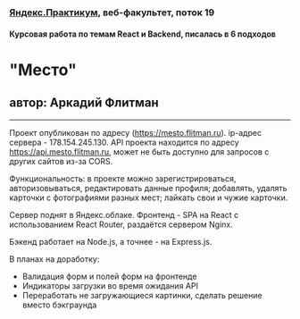 ### [Яндекс.Практикум](https://praktikum.yandex.ru), веб-факультет, поток 19
#### Курсовая работа по темам React и Backend, писалась в 6 подходов

# "Место"
## автор: Аркадий Флитман
------

Проект опубликован по адресу (https://mesto.flitman.ru).
ip-адрес сервера - 178.154.245.130.
API проекта находится по адресу https://api.mesto.flitman.ru, может не быть доступно для запросов с других сайтов из-за CORS. 

Функциональность: в проекте можно зарегистрироваться, авторизовываться, редактировать данные профиля; добавлять, удалять карточки с фотографиями разных мест; лайкать свои и чужие карточки. 


Сервер поднят в Яндекс.облаке. Фронтенд - SPA на React с использованием React Router, раздаётся сервером Nginx.

Бэкенд работает на Node.js, а точнее - на Express.js.

В планах на доработку: 
* Валидация форм и полей форм на фронтенде
* Индикаторы загрузки во время ожидания API
* Переработать не загружающиеся картинки, сделать решение вместо бэкграунда
